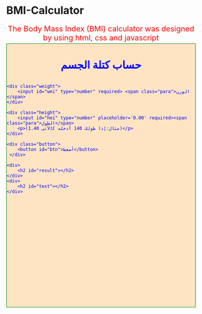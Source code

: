 # BMI-Calculator
The Body Mass Index (BMI) calculator was designed by using html,  css  and javascript
<!DOCTYPE html>
<html lang="en">
<head>
    <meta charset="UTF-8">
    <meta http-equiv="X-UA-Compatible" content="IE=edge">
    <meta name="viewport" content="width=device-width, initial-scale=1.0">
    <title>Document</title>
<style>
.container{
    display:flex;
    flex-direction: column;
    margin: auto ;
    border: 1px solid green;
    height:700px;
    align-items: center;
    background-color: bisque;
    color:blue;


}

h1{
    margin-top: 100px;
    font-size: 40px;
    color: purple;
    margin-right: 50px;
    margin-bottom: 1px;
}
.para{
    font-size: 25px;

}
.weight{
    margin-bottom: 10px;
    margin-top: 100px;

}
#wei{
    height:35px;
    background-color: aquamarine;
    font-size:25px ;
}
.height{
    margin-bottom: 20px;

}

#hei{
    height: 35px;
    background-color: aquamarine;
    font-size: 25px;
}
p{
    margin-bottom: 3px;
    text-align: center;
 font-size:20px;
 color:red
}

span{margin-left: 10px;    /*justify space between input and الوزن
 and the same between input and الطول*/
}
.button{
    margin-left: 50px;
margin-right: 100px;
margin-top: 1px;
}
button{
    background-color: aqua;
    font-size: 25px;
    border-radius:25px ;
    cursor: pointer;
    padding: 15px 35px;

}




</style>

</head>
<body>
   <div class="container">
        <h1>حساب كتلة الجسم</h1>

    <div class="weight">
        <input id="wei" type="number" required> <span class="para">الوزن    </span>
    </div>

    <div class="height">
        <input id="hei" type="number" placeholder='0.00' required><span class="para">الطول</span>
        <p>(مثال:إذا طولك 140 أدخله كالأتى 1.40)</p>
    </div>

    <div class="button">
        <button id="btn">أضغط</button>
     </div>

    <div>
        <h2 id="result"></h2>
    </div>
    <div>
        <h2 id="text"></h2>
    </div>

  </div>
</body>
<script>
var weght = 50
var heght =10
var mass = weght/(heght*heght)
console.log(mass)
document.getElementById("btn").addEventListener("click",function(){
    console.log(mass)
var weght=document.getElementById("wei").value
var heght=document.getElementById("hei").value
var mass = weght/(heght*heght)




if(mass<18){
    document.getElementById("result").innerHTML = (Math.round(mass * 100) / 100).toFixed(2)+"Kg/m"+"2".sup()      // it will round to 2 decimal places

    document.getElementById("text").innerHTML ="لديك نحافة"


    console.log("النحافة")
}
else if(mass>=18 && mass<=24.9){
    document.getElementById("result").innerHTML = mass.toPrecision(3)+"Kg/m"+"2".sup()  //toPrecision(3): it will round to 2 decimal places(another way) //---"2".sup() to rise 2 above m
    document.getElementById("text").innerHTML ="لديك وزن مثالي"


    console.log("وزن مثالى")
}
else if(mass>=25 && mass<=29.9){
    document.getElementById("result").innerHTML = mass.toPrecision(3)+"Kg/m"+"2".sup() //"2".sup() to rise 2 above m
document.getElementById("text").innerHTML ="لديك وزن زائد"


    console.log("وزن زائد")
}
else if(mass>=30 && mass<=34.9){+"Kg/m"+"2".sup()
    document.getElementById("result").innerHTML = mass.toPrecision(3)+"Kg/m"+"2".sup()
    document.getElementById("text").innerHTML ="لديك سمنة من الدرجة الأولي"


    console.log("سمنة درجة أولى ")
}
else if(mass>=35 && mass<=39.9){
    document.getElementById("result").innerHTML =mass.toPrecision(3)+"Kg/m"+"2".sup()
    document.getElementById("text").innerHTML ="لديك سمنة من درجة الثانية"


console.log("سمنة درجة ثانية")
}
else if(mass>39.9){
    document.getElementById("result").innerHTML = mass.toPrecision(3)+"Kg/m"+"2".sup()

    document.getElementById("text").innerHTML ="لديك سمنة خطيرة"

    console.log("سمنة خطيرة")
}
else{
document.getElementById("result").innerHTML ="برجاء إدخال الوزن والطول "
}

//document.getElementById("result").innerHTML =mass
})




/*if(mass<18){
    console.log(" نحافة \" )
}
else if(mass>=18 && mass<=24.9){
    console.log("وزن مثالى")
}
else if(mass>=25 && mass<=29.9){
    console.log("وزن زائد")
}
else if(mass>=30 && mass<=34.9){
    console.log("سمنة درجة أولى ")
}
else if(mass>=35 && mass<=39.9){
    console.log("سمنة درجة ثانية")
}
else{
    console.log("سمنة خطيرة")
}*/

</script>
</html>

